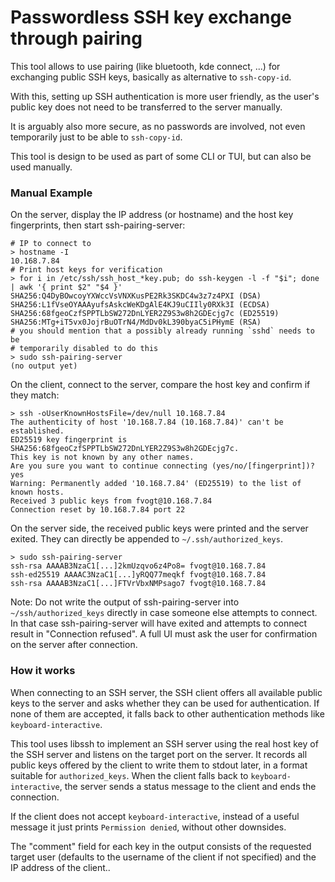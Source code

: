 # Passwordless SSH key exchange through pairing

This tool allows to use pairing (like bluetooth, kde connect, ...) for exchanging public SSH keys, basically as alternative to `ssh-copy-id`.

With this, setting up SSH authentication is more user friendly, as the user's public key does not need to be transferred to the server manually.

It is arguably also more secure, as no passwords are involved, not even temporarily just to be able to `ssh-copy-id`.

This tool is design to be used as part of some CLI or TUI, but can also be used manually.

### Manual Example

On the server, display the IP address (or hostname) and the host key fingerprints, then start ssh-pairing-server:

```
# IP to connect to
> hostname -I
10.168.7.84
# Print host keys for verification
> for i in /etc/ssh/ssh_host_*key.pub; do ssh-keygen -l -f "$i"; done | awk '{ print $2" "$4 }'
SHA256:Q4DyBOwcoyYXWccVsVNXKusPE2Rk3SKDC4w3z7z4PXI (DSA)
SHA256:L1fVseOYAAAyufsAskcWeKDgAlE4KJ9uCIIly0RXk3I (ECDSA)
SHA256:68fgeoCzfSPPTLbSW272DnLYER2Z9S3w8h2GDEcjg7c (ED25519)
SHA256:MTg+iT5vx0JojrBuOTrN4/MdDv0kL390byaC5iPHymE (RSA)
# you should mention that a possibly already running `sshd` needs to be
# temporarily disabled to do this
> sudo ssh-pairing-server
(no output yet)
```

On the client, connect to the server, compare the host key and confirm if they match:

```
> ssh -oUserKnownHostsFile=/dev/null 10.168.7.84
The authenticity of host '10.168.7.84 (10.168.7.84)' can't be established.
ED25519 key fingerprint is SHA256:68fgeoCzfSPPTLbSW272DnLYER2Z9S3w8h2GDEcjg7c.
This key is not known by any other names.
Are you sure you want to continue connecting (yes/no/[fingerprint])? yes
Warning: Permanently added '10.168.7.84' (ED25519) to the list of known hosts.
Received 3 public keys from fvogt@10.168.7.84
Connection reset by 10.168.7.84 port 22
```

On the server side, the received public keys were printed and the server exited.
They can directly be appended to `~/.ssh/authorized_keys`.

```
> sudo ssh-pairing-server
ssh-rsa AAAAB3NzaC1[...]2kmUzqvo6z4Po8= fvogt@10.168.7.84
ssh-ed25519 AAAAC3NzaC1[...]yRQQ77meqkf fvogt@10.168.7.84
ssh-rsa AAAAB3NzaC1[...]FTVrVbxNMPsago7 fvogt@10.168.7.84
```

Note: Do not write the output of ssh-pairing-server into `~/ssh/authorized_keys` directly in case someone else attempts to connect. In that case ssh-pairing-server will have exited and attempts to connect result in "Connection refused". A full UI must ask the user for confirmation on the server after connection.

### How it works

When connecting to an SSH server, the SSH client offers all available public keys to the server and asks whether they can be used for authentication. If none of them are accepted, it falls back to other authentication methods like `keyboard-interactive`.

This tool uses libssh to implement an SSH server using the real host key of the SSH server and listens on the target port on the server. It records all public keys offered by the client to write them to stdout later, in a format suitable for `authorized_keys`. When the client falls back to `keyboard-interactive`, the server sends a status message to the client and ends the connection.

If the client does not accept `keyboard-interactive`, instead of a useful message it just prints `Permission denied`, without other downsides.

The "comment" field for each key in the output consists of the requested target user (defaults to the username of  the client if not specified) and the IP address of the client..
